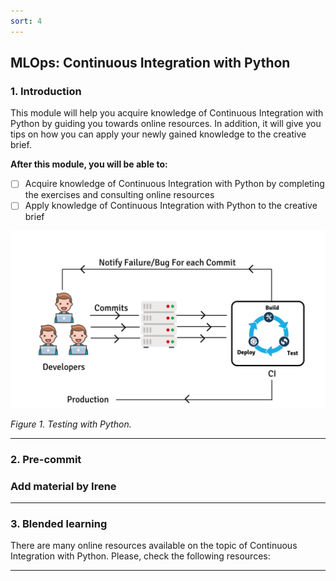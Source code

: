```yaml
---
sort: 4
---
```


## MLOps: Continuous Integration with Python 

### 1. Introduction

This module will help you acquire knowledge of Continuous Integration with Python by guiding you towards online resources. In addition, it will give you tips on how you can apply your newly gained knowledge to the creative brief.

__After this module, you will be able to:__

- [ ] Acquire knowledge of Continuous Integration with Python by completing the exercises and consulting online resources
- [ ] Apply knowledge of Continuous Integration with Python to the creative brief

<img src="./images/ContinuousIntegration.png" alt="Continuous Integration with Python" width="800"/>

*Figure 1. Testing with Python.*

***

### 2. Pre-commit

### Add material by Irene 

***

### 3. Blended learning

There are many online resources available on the topic of Continuous Integration with Python. Please, check the following resources:

***
